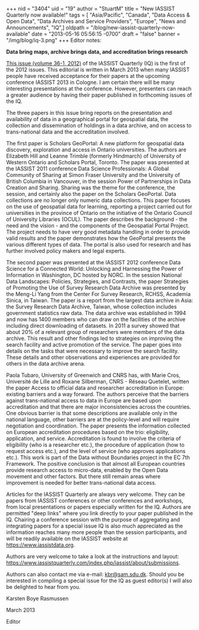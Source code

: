 +++
nid = "3404"
uid = "19"
author = "StuartM"
title = "New IASSIST Quarterly now available!"
tags = [ "Asia/Pacific", "Canada", "Data Access & Open Data", "Data Archives and Service Providers", "Europe", "News and Announcements", "IQ",]
oldpath = "/blog/new-iassist-quarterly-now-available"
date = "2013-05-16 05:56:15 -0700"
draft = "false"
banner = "/img/blog/iq-3.png"
+++
Editor notes: 

**Data bring maps, archive brings data, and accreditation brings research**

[This issue (volume 36-1, 2012)](https://iassistquarterly.com/index.php/iassist/issue/view/68) of the IASSIST
Quarterly (IQ) is the first of the 2012 issues. This editorial is
written in March 2013 when many IASSIST people have received acceptance
for their papers at the upcoming conference IASSIST 2013 in Cologne. I
am certain there will be many interesting presentations at the
conference. However, presenters can reach a greater audience by having
their paper published in forthcoming issues of the IQ.

The three papers in this issue bring reports on the presentation and
availability of data in a geographical portal for geospatial data, the
collection and dissemination of holdings in a data archive, and on
access to trans-national data and the accreditation involved.

The first paper is Scholars GeoPortal: A new platform for geospatial
data discovery, exploration and access in Ontario universities. The
authors are Elizabeth Hill and Leanne Trimble (formerly Hindmarch) of
University of Western Ontario and Scholars Portal, Toronto. The paper
was presented at the IASSIST 2011 conference Data Science Professionals:
A Global Community of Sharing at Simon Fraser University and the
University of British Columbia in Vancouver, in the session Power of
Partnerships in Data Creation and Sharing. Sharing was the theme for the
conference, the session, and certainly also the paper on the Scholars
GeoPortal. Data collections are no longer only numeric data collections.
This paper focuses on the use of geospatial data for learning, reporting
a project carried out for universities in the province of Ontario on the
initiative of the Ontario Council of University Libraries (OCUL). The
paper describes the background - the need and the vision - and the
components of the Geospatial Portal Project. The project needs to have
very good metadata handling in order to provide valid results and the
paper demonstrates how the GeoPortal presents the various different
types of data. The portal is also used for research and has further
involved policy makers and legal experts.

The second paper was presented at the IASSIST 2012 conference Data
Science for a Connected World: Unlocking and Harnessing the Power of
Information in Washington, DC hosted by NORC. In the session National
Data Landscapes: Policies, Strategies, and Contrasts, the paper
Strategies of Promoting the Use of Survey Research Data Archive was
presented by the Meng-Li Yang from the Center For Survey Research,
RCHSS, Academia Sinica, in Taiwan. The paper is a report from the
largest data archive in Asia: the Survey Research Data Archive, Taiwan,
whose collection includes government statistics raw data. The data
archive was established in 1994 and now has 1400 members who can draw on
the facilities of the archive including direct downloading of datasets.
In 2011 a survey showed that about 20% of a relevant group of
researchers were members of the data archive. This result and other
findings led to strategies on improving the search facility and active
promotion of the service. The paper goes into details on the tasks that
were necessary to improve the search facility. These details and other
observations and experiences are provided for others in the data archive
arena.

Paola Tubaro, University of Greenwich and CNRS has, with Marie Cros,
Université de Lille and Roxane Silberman, CNRS - Réseau Quetelet,
written the paper Access to official data and researcher accreditation
in Europe: existing barriers and a way forward. The authors perceive
that the barriers against trans-national access to data in Europe are
based upon accreditation and that there are major inconsistencies across
the countries. One obvious barrier is that some descriptions are
available only in the national language, other barriers are at the
policy-level and will require negotiation and coordination. The paper
presents the information collected on European accreditation procedures
based on the trio: eligibility, application, and service. Accreditation
is found to involve the criteria of eligibility (who is a researcher
etc.), the procedure of application (how to request access etc.), and
the level of service (who approves applications etc.). This work is part
of the Data without Boundaries project in the EC 7th Framework. The
positive conclusion is that almost all European countries provide
research access to micro-data, enabled by the Open Data movement and
other factors. But there still remain areas where improvement is needed
for better trans-national data access.

Articles for the IASSIST Quarterly are always very welcome. They can be
papers from IASSIST conferences or other conferences and workshops, from
local presentations or papers especially written for the IQ. Authors are
permitted "deep links" where you link directly to your paper published
in the IQ. Chairing a conference session with the purpose of aggregating
and integrating papers for a special issue IQ is also much appreciated
as the information reaches many more people than the session
participants, and will be readily available on the IASSIST website at
<https://www.iassistdata.org>.

Authors are very welcome to take a look at the instructions and layout: 
<https://www.iassistquarterly.com/index.php/iassist/about/submissions>.

Authors can also contact me via e-mail: <kbr@sam.sdu.dk>. Should you be
interested in compiling a special issue for the IQ as guest editor(s) I
will also be delighted to hear from you.

Karsten Boye Rasmussen

March 2013

Editor
